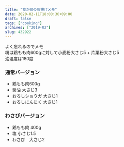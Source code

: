 ```yaml
---
title: "我が家の唐揚げメモ"
date: 2020-02-11T18:00:36+09:00
draft: false
tags: ["cooking"]
archives: ["2019-02"]
slug: 432922
---
```

よく忘れるのでメモ   
粉は鶏もも肉600gに対して小麦粉大さじ5 + 片栗粉大さじ5   
油温度は180度
### 通常バージョン
- 鶏もも肉600g
- 醤油 大さじ3
- おろしショウガ 大さじ1
- おろしにんにく 大さじ1

### わさびバージョン
- 鶏もも肉 400g
- 塩 小さじ1.5
- わさび　大さじ2

